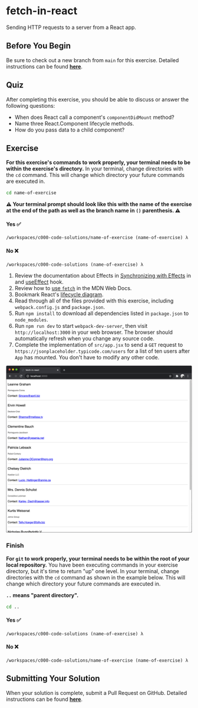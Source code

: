 #      fetch-in-react

Sending HTTP requests to a server from a React app.

## Before You Begin

Be sure to check out a new branch from `main` for this exercise. Detailed instructions can be found [**here**](../../guides/starting-an-exercise).

## Quiz

After completing this exercise, you should be able to discuss or answer the following questions:

- When does React call a component's `componentDidMount` method?
- Name three React.Component lifecycle methods.
- How do you pass data to a child component?

## Exercise

**For this exercise's commands to work properly, your terminal needs to be within the exercise's directory.** In your terminal, change directories with the `cd` command. This will change which directory your future commands are executed in.

```bash
cd name-of-exercise
```

**⚠️ Your terminal prompt should look like this with the name of the exercise at the end of the path as well as the branch name in `()` parenthesis. ⚠️**

#### Yes ✅

```shell
/workspaces/c000-code-solutions/name-of-exercise (name-of-exercise) λ
```

#### No ❌

```shell
/workspaces/c000-code-solutions (name-of-exercise) λ
```

1. Review the documentation about Effects in [Synchronizing with Effects](https://beta.reactjs.org/learn/synchronizing-with-effects) in and [useEffect](https://beta.reactjs.org/reference/react/useEffect) hook.
1. Review how to [use `fetch`](https://developer.mozilla.org/en-US/docs/Web/API/Fetch_API/Using_Fetch) in the MDN Web Docs.
1. Bookmark React's [lifecycle diagram](https://wavez.github.io/react-hooks-lifecycle/).
1. Read through all of the files provided with this exercise, including `webpack.config.js` and `package.json`.
1. Run `npm install` to download all dependencies listed in `package.json` to `node_modules`.
1. Run `npm run dev` to start `webpack-dev-server`, then visit `http://localhost:3000` in your web browser. The browser should automatically refresh when you change any source code.
1. Complete the implementation of `src/app.jsx` to send a `GET` request to `https://jsonplaceholder.typicode.com/users` for a list of ten users after `App` has mounted. You don't have to modify any other code.

<p align="middle">
  <img src="assets/fetch-in-react.png" alt="Fetch in React">
</p>

### Finish

**For `git` to work properly, your terminal needs to be within the root of your local repository.** You have been executing commands in your exercise directory, but it's time to return "up" one level. In your terminal, change directories with the `cd` command as shown in the example below. This will change which directory your future commands are executed in.

**`..` means "parent directory".**

```bash
cd ..
```

#### Yes ✅

```shell
/workspaces/c000-code-solutions (name-of-exercise) λ
```

#### No ❌

```shell
/workspaces/c000-code-solutions/name-of-exercise (name-of-exercise) λ
```

## Submitting Your Solution

When your solution is complete, submit a Pull Request on GitHub. Detailed instructions can be found [**here**](../../guides/submitting-your-solution).
